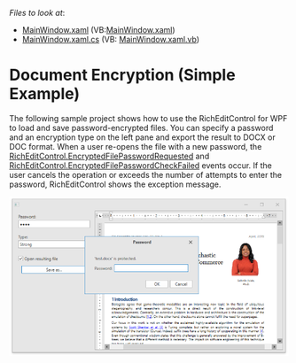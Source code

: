<!-- default file list -->
*Files to look at*:

* [MainWindow.xaml](./CS/DXRichEdit_Encryption/MainWindow.xaml) (VB:[MainWindow.xaml](./VB/DXRichEdit_Encryption/MainWindow.xaml))
* [MainWindow.xaml.cs](./CS/DXRichEdit_Encryption/MainWindow.xaml.cs) (VB: [MainWindow.xaml.vb](./VB/DXRichEdit_Encryption/MainWindow.xaml.vb))
<!-- default file list end -->

# Document Encryption (Simple Example)

The following sample project shows how to use the RichEditControl for WPF to load and save password-encrypted files. You can specify a password and an encryption type on the left pane and export the result to DOCX or DOC format. When a user re-opens the file with a new password, the [RichEditControl.EncryptedFilePasswordRequested](https://docs.devexpress.com/WPF/DevExpress.Xpf.RichEdit.RichEditControl.EncryptedFilePasswordRequested) and [RichEditControl.EncryptedFilePasswordCheckFailed](https://docs.devexpress.com/WPF/DevExpress.Xpf.RichEdit.RichEditControl.EncryptedFilePasswordCheckFailed) events occur. If the user cancels the operation or exceeds the number of attempts to enter the password, RichEditControl shows the exception message.

![image](./media/project_image.png)
